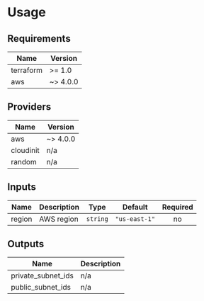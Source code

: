 # Usage
<!--- BEGIN_TF_DOCS --->
## Requirements

| Name | Version |
|------|---------|
| terraform | >= 1.0 |
| aws | ~> 4.0.0 |

## Providers

| Name | Version |
|------|---------|
| aws | ~> 4.0.0 |
| cloudinit | n/a |
| random | n/a |

## Inputs

| Name | Description | Type | Default | Required |
|------|-------------|------|---------|:--------:|
| region | AWS region | `string` | `"us-east-1"` | no |

## Outputs

| Name | Description |
|------|-------------|
| private\_subnet\_ids | n/a |
| public\_subnet\_ids | n/a |

<!--- END_TF_DOCS --->
